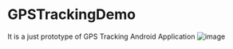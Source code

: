 # GPSTrackingDemo
It is a just prototype of GPS Tracking Android Application
![image](https://github.com/beastNico/GPSTrackingDemo/assets/133159802/bf8bf0fd-2b46-43d7-9573-c11b7bb07154)
